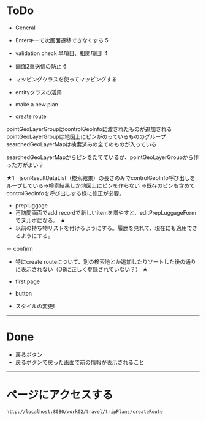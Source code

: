 # ToDo

- General
 - Enterキーで次画面遷移できなくする  5
 - validation check 単項目、相関項目! 4
 - 画面2重送信の防止 6
 - マッピングクラスを使ってマッピングする
 - entityクラスの活用 
 
- make a new plan

- create route 



pointGeoLayerGroupはcontrolGeoInfoに渡されたものが追加される
pointGeoLayerGroupは地図上にピンがのっているもののグループ
searchedGeoLayerMapは検索済みの全てのものが入っている

searchedGeoLayerMapからピンをたてているが、pointGeoLayerGroupから作った方がよい？



★1　jsonResultDataList（検索結果）の長さのみでcontrolGeoInfo呼び出しをループしている→検索結果しか地図上にピンを作らない
   →既存のピンも含めてcontrolGeoInfoを呼び出しする様に修正が必要。
 
- prepluggage 
 - 再訪問画面でadd recordで新しいitemを増やすと、editPrepLuggageFormでヌルポになる。 ★
 - 以前の持ち物リストを付けるようにする。履歴を見れて、現在にも適用できるようにする。

－ confirm 
 - 特にcreate routeについて、別の検索地とか追加したりソートした後の通りに表示されない（DBに正しく登録されていない？） ★
 
- first page

- button
 - スタイルの変更!

***
# Done
- 戻るボタン
- 戻るボタンで戻った画面で前の情報が表示されること




*** 
# ページにアクセスする  
 
```
http://localhost:8080/work02/travel/tripPlans/createRoute
```
